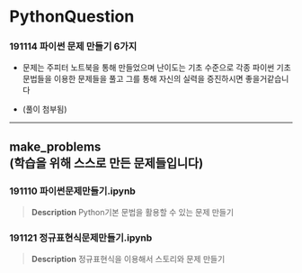 # PythonQuestion

### 191114 파이썬 문제 만들기 6가지

* 문제는 주피터 노트북을 통해 만들었으며 난이도는 기초 수준으로 각종 파이썬 기초문법들을 이용한 문제들을 풀고 그를 통해 자신의 실력을 증진하시면 좋을거같습니다

* (풀이 첨부됨)


--------------------------------------------------------------------------------------------------------------

## make_problems<br>(학습을 위해 스스로 만든 문제들입니다)

### 191110 파이썬문제만들기.ipynb
> <b>Description</b> Python기본 문법을 활용할 수 있는 문제 만들기 <br>

### 191121 정규표현식문제만들기.ipynb
> <b>Description</b> 정규표현식을 이용해서 스토리와 문제 만들기 <br>
